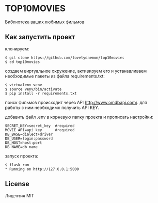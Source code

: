 # TOP10MOVIES
Библиотека ваших любимых фильмов


## Как запустить проект

клонируем:
```
$ git clone https://github.com/lovelydaemon/top10movies
$ cd top10movies
```
создаем виртуальное окружение, активируем его и устанавливаем необходимые пакеты
из файла requirements.txt:
```
$ virtualenv venv
$ source venv/bin/activate
$ pip install -r requirements.txt
```
поиск фильмов происходит через API <http://www.omdbapi.com/>.
для работы с ним необходимо получить API KEY.

добавить файл .env в корневую папку проекта и прописать настройки:
```
SECRET_KEY=secret_key  #required
MOVIE_API=api_key      #required
DB_BASE=dialect+driver
DB_USER=login:password
DB_HOST=host:port
DB_NAME=db_name
```
запуск проекта:
```
$ flask run
* Running on http://127.0.0.1:5000
```

## License
Лицензия MIT
